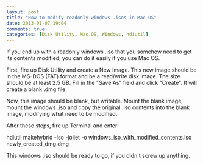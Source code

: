 ```yaml
---
layout: post
title: "How to modify readonly windows .isos in Mac OS"
date: 2013-01-07 19:04
comments: true
categories: [Disk Utility, Mac OS, Windows, hdiutil]
---
```


If you end up with a readonly windows .iso that you somehow
need to get its contents modified, you can do it easily
if you use Mac OS.

First, fire up Disk Utility and create a New Image.
This new image should be in the MS-DOS (FAT) format
and be a read/write disk image. The size should be at least 2.5 GB.
Fill in the "Save As" field and click "Create".
It will create a blank .dmg file.

Now, this image should be blank, but writable. Mount the
blank image, mount the windows .iso and
copy the original .iso contents into the blank image, modifying
what need to be modified.

After these steps, fire up Terminal and enter:

hdiutil makehybrid -iso -joliet -o windows_iso_with_modified_contents.iso newly_created_dmg.dmg

This windows .iso should be ready to go, if you didn't screw up anything.
